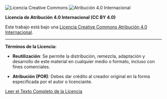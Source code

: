 ![Licencia Creative Commons](https://mirrors.creativecommons.org/presskit/icons/cc.svg)
![Atribución 4.0 Internacional](https://mirrors.creativecommons.org/presskit/icons/by.svg)

**Licencia de Atribución 4.0 Internacional (CC BY 4.0)**

Este trabajo está bajo una [Licencia Creative Commons Atribución 4.0 Internacional](http://creativecommons.org/licenses/by/4.0/).

---

**Términos de la Licencia:**

- **Reutilización**: Se permite la distribución, remezcla, adaptación y desarrollo de este material en cualquier medio o formato, incluso con fines comerciales.

- **Atribución (POR)**: Debes dar crédito al creador original en la forma especificada por el autor o licenciante.

[Leer el Texto Completo de la Licencia](http://creativecommons.org/licenses/by/4.0/)

